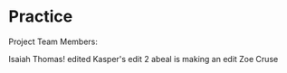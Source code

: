 # Practice

Project Team Members: 

Isaiah Thomas!
edited
Kasper's edit 2
abeal is making an edit
Zoe Cruse 
